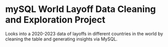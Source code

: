 # mySQL World Layoff Data Cleaning and Exploration Project
Looks into a 2020-2023 data of layoffs in different countries in the world by cleaning the table and generating insights via MySQL. 
